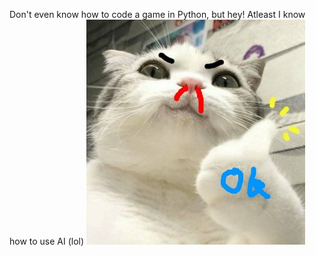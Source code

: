 Don't even know how to code a game in Python, but hey! Atleast I know how to use AI (lol)
![](./thumbsup_cat.jpg)


<!---
hypersplash/HyperSplash is a ✨ special ✨ repository because its `README.md` (this file) appears on HyperSplash's GitHub profile.
He or you can click the Preview link to take a look at your changes.
--->
